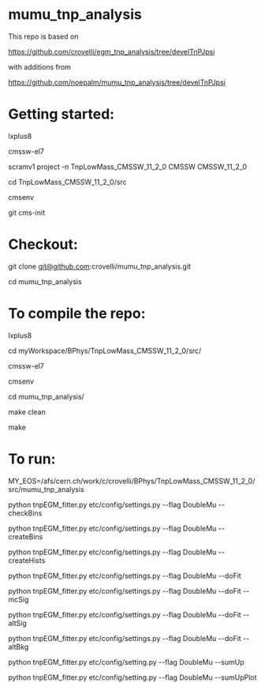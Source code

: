 # mumu_tnp_analysis

This repo is based on 

https://github.com/crovelli/egm_tnp_analysis/tree/develTnPJpsi

with additions from 

https://github.com/noepalm/mumu_tnp_analysis/tree/develTnPJpsi

# Getting started:

  lxplus8

  cmssw-el7

  scramv1 project -n TnpLowMass_CMSSW_11_2_0 CMSSW CMSSW_11_2_0

  cd TnpLowMass_CMSSW_11_2_0/src

  cmsenv
  
  git cms-init  

# Checkout:

  git clone git@github.com:crovelli/mumu_tnp_analysis.git 

  cd mumu_tnp_analysis

# To compile the repo:

  lxplus8

  cd myWorkspace/BPhys/TnpLowMass_CMSSW_11_2_0/src/

  cmssw-el7

  cmsenv

  cd mumu_tnp_analysis/

  make clean

  make

# To run:

MY_EOS=/afs/cern.ch/work/c/crovelli/BPhys/TnpLowMass_CMSSW_11_2_0/src/mumu_tnp_analysis

python tnpEGM_fitter.py etc/config/settings.py  --flag DoubleMu --checkBins

python tnpEGM_fitter.py etc/config/settings.py  --flag DoubleMu --createBins

python tnpEGM_fitter.py etc/config/settings.py  --flag DoubleMu --createHists

python tnpEGM_fitter.py etc/config/settings.py  --flag DoubleMu --doFit

python tnpEGM_fitter.py etc/config/settings.py  --flag DoubleMu --doFit --mcSig

python tnpEGM_fitter.py etc/config/settings.py  --flag DoubleMu --doFit --altSig

python tnpEGM_fitter.py etc/config/settings.py  --flag DoubleMu --doFit --altBkg	

python tnpEGM_fitter.py etc/config/setting.py   --flag DoubleMu --sumUp

python tnpEGM_fitter.py etc/config/setting.py   --flag DoubleMu --sumUpPlot